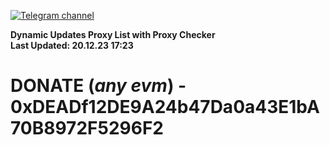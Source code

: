 [![Telegram channel](https://img.shields.io/endpoint?url=https://runkit.io/damiankrawczyk/telegram-badge/branches/master?url=https://t.me/n4z4v0d)](https://t.me/n4z4v0d) 

**Dynamic Updates Proxy List with Proxy Checker**  
**Last Updated: 20.12.23 17:23**

# DONATE (_any evm_) - 0xDEADf12DE9A24b47Da0a43E1bA70B8972F5296F2
